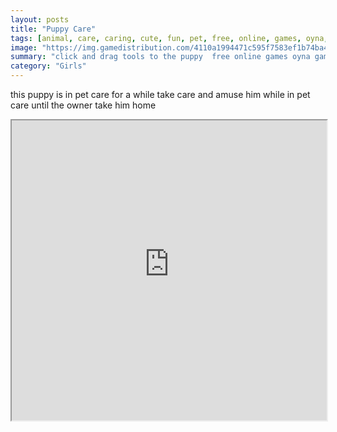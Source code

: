 ```yaml
---
layout: posts
title: "Puppy Care"
tags: [animal, care, caring, cute, fun, pet, free, online, games, oyna, game, free, games, play, play, games]
image: "https://img.gamedistribution.com/4110a1994471c595f7583ef1b74ba4cb.jpg"
summary: "click and drag tools to the puppy  free online games oyna game free games play play games"
category: "Girls"
---
```


this puppy is in pet care for a while take care and amuse him while in pet care until the owner take him home

<iframe width="100%" height="480px;" src="https://flash.gamedistribution.com?game=4110a1994471c595f7583ef1b74ba4cb"></iframe>